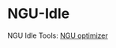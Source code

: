 # NGU-Idle
NGU Idle Tools: 
<a href="https://godlloyd.github.io/NGU-Idle/NGU-Tools/NGU.html">NGU optimizer</a>